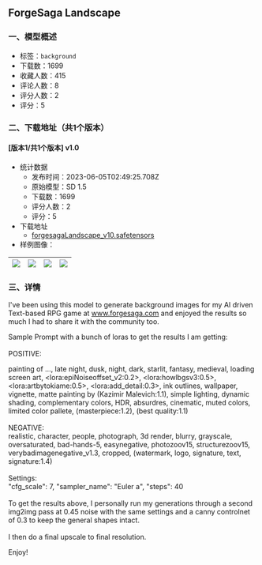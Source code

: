 ## ForgeSaga Landscape
### 一、模型概述

- 标签：`background`
- 下载数：1699
- 收藏人数：415
- 评论人数：8
- 评分人数：2
- 评分：5

### 二、下载地址（共1个版本）

#### [版本1/共1个版本] v1.0

- 统计数据
  - 发布时间：2023-06-05T02:49:25.708Z
  - 原始模型：SD 1.5
  - 下载数：1699
  - 评分人数：2
  - 评分：5
- 下载地址
  - [forgesagaLandscape_v10.safetensors](https://civitai.com/api/download/models/89497)
- 样例图像：

| <img src="https://image.civitai.com/xG1nkqKTMzGDvpLrqFT7WA/74b4bec2-81c1-4328-957c-6cc19c9d58d1/width=450/1035488.jpeg" /> | <img src="https://image.civitai.com/xG1nkqKTMzGDvpLrqFT7WA/5566c1d1-7bc1-430c-8247-66f46353ebe3/width=450/1035228.jpeg" /> | <img src="https://image.civitai.com/xG1nkqKTMzGDvpLrqFT7WA/23a4c522-ab51-4d2b-b992-eb38ae8a3a23/width=450/1035230.jpeg" /> | <img src="https://image.civitai.com/xG1nkqKTMzGDvpLrqFT7WA/b76f976a-2430-4eef-bc6c-469c708ca62c/width=450/1035231.jpeg" /> |
| ---- | ---- | ---- | ---- |


### 三、详情
<p>I've been using this model to generate background images for my AI driven Text-based RPG game at <a target="_blank" rel="ugc" href="http://www.forgesaga.com">www.forgesaga.com</a> and enjoyed the results so much I had to share it with the community too.</p><p>Sample Prompt with a bunch of loras to get the results I am getting:<br /><br />POSITIVE:</p><p>painting of ..., late night, dusk, night, dark, starlit, fantasy, medieval, loading screen art, &lt;lora:epiNoiseoffset_v2:0.2&gt;, &lt;lora:howlbgsv3:0.5&gt;, &lt;lora:artbytokiame:0.5&gt;, &lt;lora:add_detail:0.3&gt;, ink outlines, wallpaper, vignette, matte painting by (Kazimir Malevich:1.1), simple lighting, dynamic shading, complementary colors, HDR, absurdres, cinematic, muted colors, limited color pallete, (masterpiece:1.2), (best quality:1.1)<br /><br />NEGATIVE:<br />realistic, character, people, photograph, 3d render, blurry, grayscale, oversaturated, bad-hands-5, easynegative, photozoov15, structurezoov15, verybadimagenegative_v1.3, cropped, (watermark, logo, signature, text, signature:1.4)<br /><br />Settings:<br /> "cfg_scale": 7, "sampler_name": "Euler a", "steps": 40<br /><br />To get the results above, I personally run my generations through a second img2img pass at 0.45 noise with the same settings and a canny controlnet of 0.3 to keep the general shapes intact.<br /><br />I then do a final upscale to final resolution.</p><p>Enjoy!</p>